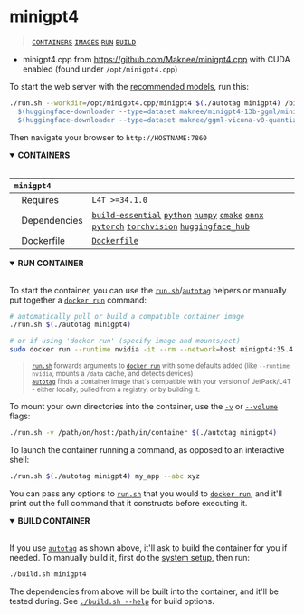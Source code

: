 # minigpt4

> [`CONTAINERS`](#user-content-containers) [`IMAGES`](#user-content-images) [`RUN`](#user-content-run) [`BUILD`](#user-content-build)


* minigpt4.cpp from https://github.com/Maknee/minigpt4.cpp with CUDA enabled (found under `/opt/minigpt4.cpp`)

To start the web server with the [recommended models](https://github.com/Maknee/minigpt4.cpp/tree/master#3-obtaining-the-model), run this:

```bash
./run.sh --workdir=/opt/minigpt4.cpp/minigpt4 $(./autotag minigpt4) /bin/bash -c 'python3 webui.py \
  $(huggingface-downloader --type=dataset maknee/minigpt4-13b-ggml/minigpt4-13B-f16.bin) \
  $(huggingface-downloader --type=dataset maknee/ggml-vicuna-v0-quantized/ggml-vicuna-13B-v0-q5_k.bin)'
```

Then navigate your browser to `http://HOSTNAME:7860`

<details open>
<summary><b><a id="containers">CONTAINERS</a></b></summary>
<br>

| **`minigpt4`** | |
| :-- | :-- |
| &nbsp;&nbsp;&nbsp;Requires | `L4T >=34.1.0` |
| &nbsp;&nbsp;&nbsp;Dependencies | [`build-essential`](/packages/build-essential) [`python`](/packages/python) [`numpy`](/packages/numpy) [`cmake`](/packages/cmake/cmake_pip) [`onnx`](/packages/onnx) [`pytorch`](/packages/pytorch) [`torchvision`](/packages/pytorch/torchvision) [`huggingface_hub`](/packages/llm/huggingface_hub) |
| &nbsp;&nbsp;&nbsp;Dockerfile | [`Dockerfile`](Dockerfile) |

</details>

<details open>
<summary><b><a id="run">RUN CONTAINER</a></b></summary>
<br>

To start the container, you can use the [`run.sh`](/docs/run.md)/[`autotag`](/docs/run.md#autotag) helpers or manually put together a [`docker run`](https://docs.docker.com/engine/reference/commandline/run/) command:
```bash
# automatically pull or build a compatible container image
./run.sh $(./autotag minigpt4)

# or if using 'docker run' (specify image and mounts/ect)
sudo docker run --runtime nvidia -it --rm --network=host minigpt4:35.4.1

```
> <sup>[`run.sh`](/docs/run.md) forwards arguments to [`docker run`](https://docs.docker.com/engine/reference/commandline/run/) with some defaults added (like `--runtime nvidia`, mounts a `/data` cache, and detects devices)</sup><br>
> <sup>[`autotag`](/docs/run.md#autotag) finds a container image that's compatible with your version of JetPack/L4T - either locally, pulled from a registry, or by building it.</sup>

To mount your own directories into the container, use the [`-v`](https://docs.docker.com/engine/reference/commandline/run/#volume) or [`--volume`](https://docs.docker.com/engine/reference/commandline/run/#volume) flags:
```bash
./run.sh -v /path/on/host:/path/in/container $(./autotag minigpt4)
```
To launch the container running a command, as opposed to an interactive shell:
```bash
./run.sh $(./autotag minigpt4) my_app --abc xyz
```
You can pass any options to [`run.sh`](/docs/run.md) that you would to [`docker run`](https://docs.docker.com/engine/reference/commandline/run/), and it'll print out the full command that it constructs before executing it.
</details>
<details open>
<summary><b><a id="build">BUILD CONTAINER</b></summary>
<br>

If you use [`autotag`](/docs/run.md#autotag) as shown above, it'll ask to build the container for you if needed.  To manually build it, first do the [system setup](/docs/setup.md), then run:
```bash
./build.sh minigpt4
```
The dependencies from above will be built into the container, and it'll be tested during.  See [`./build.sh --help`](/jetson_containers/build.py) for build options.
</details>
